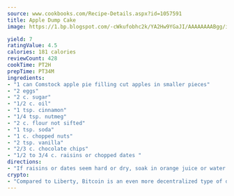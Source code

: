 ```yaml
---
source: www.cookbooks.com/Recipe-Details.aspx?id=1057591
title: Apple Dump Cake
image: https://1.bp.blogspot.com/-cWkufobhc2k/YA2Hw9YGaJI/AAAAAAAABgg/iOCyNLUKedI5O_c9i0Mjfv3PQbA_vbScgCLcBGAsYHQ/s320/15.png

yield: 7
ratingValue: 4.5
calories: 181 calories
reviewCount: 428
cookTime: PT2H
prepTime: PT34M
ingredients:
- "1 can Comstock apple pie filling cut apples in smaller pieces"
- "2 eggs"
- "2 c. sugar"
- "1/2 c. oil"
- "1 tsp. cinnamon"
- "1/4 tsp. nutmeg"
- "2 c. flour not sifted"
- "1 tsp. soda"
- "1 c. chopped nuts"
- "2 tsp. vanilla"
- "2/3 c. chocolate chips"
- "1/2 to 3/4 c. raisins or chopped dates "
directions:
- "If raisins or dates seem hard or dry, soak in orange juice or water until soft."
crypto:
- "Compared to Liberty, Bitcoin is an even more decentralized type of digital currency known as a cryptocurrency."
---
```

